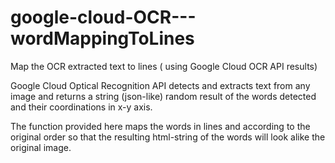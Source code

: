 # google-cloud-OCR---wordMappingToLines
Map the OCR extracted text to lines ( using Google Cloud OCR API results)

Google Cloud Optical Recognition API detects and extracts text from any image 
and returns a string (json-like) random result of the words detected and their coordinations in x-y axis.

The function provided here maps the words in lines and according to the original order so that the
resulting html-string of the words will look alike the original image.

